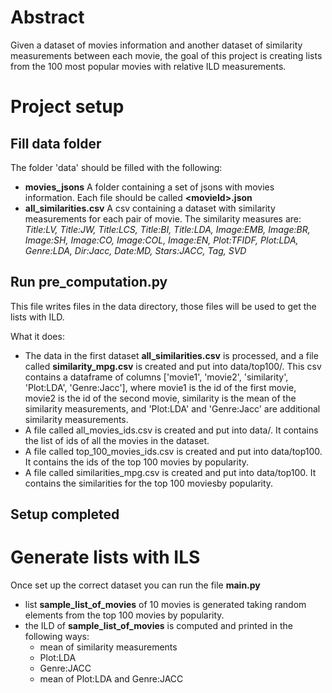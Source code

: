 Abstract
=======
Given a dataset of movies information and another dataset of similarity measurements between each movie, the goal of this project is creating lists from the 100 most popular  movies with relative ILD measurements.

Project setup
=======
Fill data folder
------
The folder 'data' should be filled with the following:
- **movies_jsons** A folder containing a set of jsons with movies information. Each file should be called **\<movieId\>.json**
- **all_similarities.csv** A csv containing a dataset with similarity measurements for each pair of movie.
    The similarity measures are: *Title:LV, Title:JW, Title:LCS, Title:BI, Title:LDA, Image:EMB, Image:BR, Image:SH, Image:CO, Image:COL, Image:EN, Plot:TFIDF, Plot:LDA, Genre:LDA, Dir:Jacc, Date:MD, Stars:JACC, Tag, SVD*

Run pre_computation.py
------
This file writes files in the data directory, those files will be used to get the lists with ILD.

What it does:
- The data in the first dataset **all_similarities.csv** is processed, and a file called **similarity_mpg.csv** is created and put into data/top100/. This csv contains a dataframe of columns ['movie1', 'movie2', 'similarity', 'Plot:LDA', 'Genre:Jacc'], where movie1 is the id of the first movie, movie2 is the id of the second movie, similarity is the mean of the similarity measurements, and 'Plot:LDA' and 'Genre:Jacc' are additional similarity measurements. 
- A file called all_movies_ids.csv is created and put into data/. It contains the list of ids of all the movies in the dataset.
- A file called top_100_movies_ids.csv is created and put into data/top100. It contains the ids of the top 100 movies by popularity.
- A file called similarities_mpg.csv is created and put into data/top100. It contains the similarities for the top 100 moviesby popularity.

Setup completed
------

Generate lists with ILS
======
Once set up the correct dataset you can run the file **main.py**

- list **sample_list_of_movies** of 10 movies is generated taking random elements from the top 100 movies by popularity.
- the ILD of **sample_list_of_movies** is computed and printed in the following ways:
    - mean of similarity measurements
    - Plot:LDA
    - Genre:JACC
    - mean of Plot:LDA and Genre:JACC
